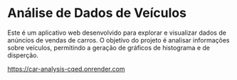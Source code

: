 # Análise de Dados de Veículos

Este é um aplicativo web desenvolvido para explorar e visualizar dados de anúncios de vendas de carros. O objetivo do projeto é analisar informações sobre veículos, permitindo a geração de gráficos de histograma e de disperção.

https://car-analysis-cqed.onrender.com
